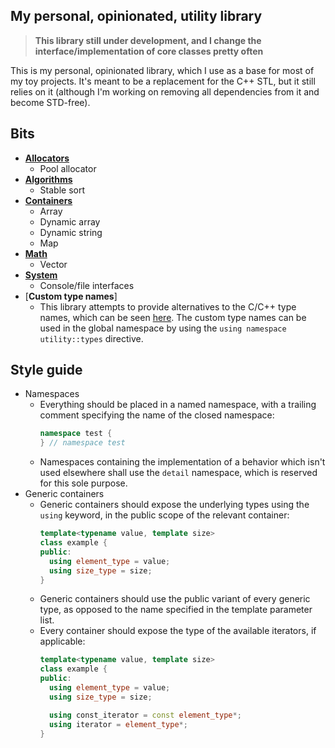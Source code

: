 ## My personal, opinionated, utility library
> **This library still under development, and I change the interface/implementation of core classes pretty often**

This is my personal, opinionated library, which I use as a base for most of my toy projects. It's meant to be a replacement for the C++ STL, but it still relies on it (although I'm working on removing all dependencies from it and become STD-free).

## Bits
- [**Allocators**](./utility/allocators)
  - Pool allocator
- [**Algorithms**](./utility/algorithms)
  - Stable sort
- [**Containers**](./utility/containers)
  - Array
  - Dynamic array
  - Dynamic string
  - Map
- [**Math**](./utility/math)
  - Vector
- [**System**](./utility/system)
  - Console/file interfaces
- [**Custom type names**]
  - This library attempts to provide alternatives to the C/C++ type names, which can be seen [here](./utility/types.h). The custom type names can be used in the global namespace by using the `using namespace utility::types` directive. 

## Style guide
- Namespaces
  - Everything should be placed in a named namespace, with a trailing comment specifying the name of the closed namespace:
    ```cpp
    namespace test {
    } // namespace test
    ```
  - Namespaces containing the implementation of a behavior which isn't used elsewhere shall use the `detail` namespace, which is reserved for this sole purpose. 
- Generic containers
  - Generic containers should expose the underlying types using the `using` keyword, in the public scope of the relevant container: 
    ```cpp
    template<typename value, template size>
    class example {
    public:
      using element_type = value;
      using size_type = size;
    }
    ```
  - Generic containers should use the public variant of every generic type, as opposed to the name specified in the template parameter list.
  - Every container should expose the type of the available iterators, if applicable:    
    ```cpp
    template<typename value, template size>
    class example {
    public:
      using element_type = value;
      using size_type = size;

      using const_iterator = const element_type*;
      using iterator = element_type*;
    }
    ```

